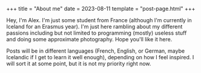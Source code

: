 +++
title = "About me"
date = 2023-08-11
template = "post-page.html"
+++

Hey, I'm Alex. I'm just some student from France (although I'm currently in
Iceland for an Erasmus year). I'm just here rambling about my different passions
including but not limited to programming (mostly) useless stuff and doing some
approximate photography. Hope you'll like it here.

Posts will be in different languages (French, English, or German, maybe
Icelandic if I get to learn it well enough), depending on how I feel inspired. I
will sort it at some point, but it is not my priority right now.
